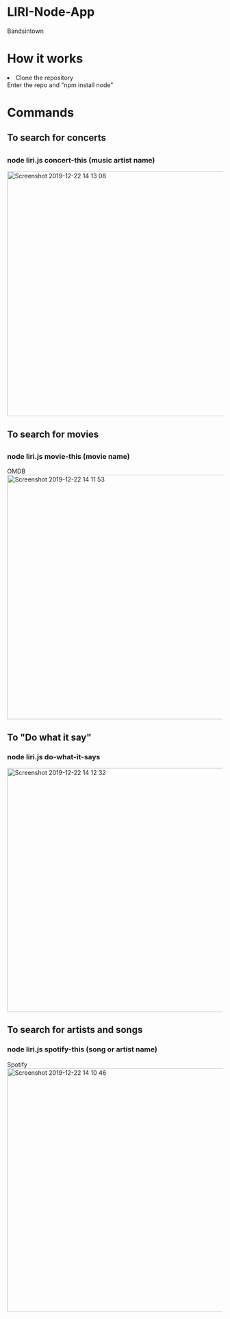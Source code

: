 # LIRI-Node-App

Bandsintown

<h1>How it works</h1>
 <li> Clone the repository </li>
 <l1> Enter the repo and "npm install node" </li>
 
 <h1> Commands </h1>
 <h2> To search for concerts <h2>
 <h3>node liri.js concert-this (music artist name)</h3>
 
 
 <img width="571" alt="Screenshot 2019-12-22 14 13 08" src="https://user-images.githubusercontent.com/51351780/71326217-d3df3780-24c5-11ea-991c-0ff62c1171cb.png">

 <h2> To search for movies <h2>
 <h3> node liri.js movie-this (movie name) </h3>
OMDB

<img width="570" alt="Screenshot 2019-12-22 14 11 53" src="https://user-images.githubusercontent.com/51351780/71326246-35070b00-24c6-11ea-85c3-8d6595eb820a.png">

<h2> To "Do what it say"
 <h3> node liri.js do-what-it-says </h3>

<img width="569" alt="Screenshot 2019-12-22 14 12 32" src="https://user-images.githubusercontent.com/51351780/71326250-48b27180-24c6-11ea-8eb4-9dd792c47991.png">

<h2> To search for artists and songs </h2>
<h3> node liri.js spotify-this (song or artist name) </h3>
Spotify

<img width="569" alt="Screenshot 2019-12-22 14 10 46" src="https://user-images.githubusercontent.com/51351780/71326273-98913880-24c6-11ea-8fab-2e36dc52d5e7.png">

